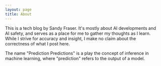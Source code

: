 ```yaml
---
layout: page
title: About
---
```


This is a tech blog by Sandy Fraser. It's mostly about AI developments and AI safety, and serves as a place for me to gather my thoughts as I learn. While I strive for accuracy and insight, I make no claim about the correctness of what I post here.

The name "Prediction Predictions" is a play the concept of inference in machine learning, where "prediction" refers to the output of a model.

